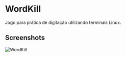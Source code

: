 WordKill
========

Jogo para prática de digitação utilizando terminais Linux.

## Screenshots

![WordKill](https://raw.github.com/mtsferreirasilva/WordKill/master/samples/WordKill.png)
